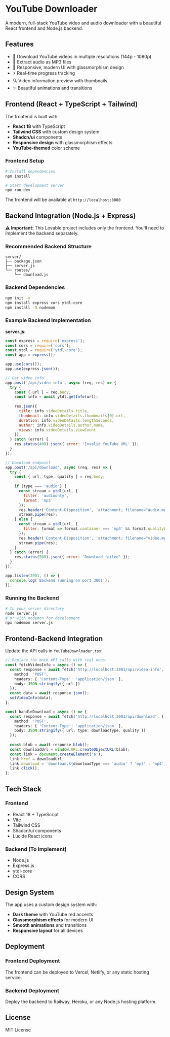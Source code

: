# YouTube Downloader

A modern, full-stack YouTube video and audio downloader with a beautiful React frontend and Node.js backend.

## Features

- 🎥 Download YouTube videos in multiple resolutions (144p - 1080p)
- 🎵 Extract audio as MP3 files
- 📱 Responsive, modern UI with glassmorphism design
- ⚡ Real-time progress tracking
- 🔍 Video information preview with thumbnails
- ✨ Beautiful animations and transitions

## Frontend (React + TypeScript + Tailwind)

The frontend is built with:
- **React 18** with TypeScript
- **Tailwind CSS** with custom design system
- **Shadcn/ui** components
- **Responsive design** with glassmorphism effects
- **YouTube-themed** color scheme

### Frontend Setup

```bash
# Install dependencies
npm install

# Start development server
npm run dev
```

The frontend will be available at `http://localhost:8080`

## Backend Integration (Node.js + Express)

**⚠️ Important:** This Lovable project includes only the frontend. You'll need to implement the backend separately.

### Recommended Backend Structure

```
server/
├── package.json
├── server.js
└── routes/
    └── download.js
```

### Backend Dependencies

```bash
npm init -y
npm install express cors ytdl-core
npm install -D nodemon
```

### Example Backend Implementation

**server.js:**
```javascript
const express = require('express');
const cors = require('cors');
const ytdl = require('ytdl-core');
const app = express();

app.use(cors());
app.use(express.json());

// Get video info
app.post('/api/video-info', async (req, res) => {
  try {
    const { url } = req.body;
    const info = await ytdl.getInfo(url);
    
    res.json({
      title: info.videoDetails.title,
      thumbnail: info.videoDetails.thumbnails[0].url,
      duration: info.videoDetails.lengthSeconds,
      author: info.videoDetails.author.name,
      views: info.videoDetails.viewCount
    });
  } catch (error) {
    res.status(400).json({ error: 'Invalid YouTube URL' });
  }
});

// Download endpoint
app.post('/api/download', async (req, res) => {
  try {
    const { url, type, quality } = req.body;
    
    if (type === 'audio') {
      const stream = ytdl(url, { 
        filter: 'audioonly',
        format: 'mp3'
      });
      res.header('Content-Disposition', 'attachment; filename="audio.mp3"');
      stream.pipe(res);
    } else {
      const stream = ytdl(url, {
        filter: format => format.container === 'mp4' && format.qualityLabel === quality
      });
      res.header('Content-Disposition', 'attachment; filename="video.mp4"');
      stream.pipe(res);
    }
  } catch (error) {
    res.status(500).json({ error: 'Download failed' });
  }
});

app.listen(3001, () => {
  console.log('Backend running on port 3001');
});
```

### Running the Backend

```bash
# In your server directory
node server.js
# or with nodemon for development
npx nodemon server.js
```

## Frontend-Backend Integration

Update the API calls in `YouTubeDownloader.tsx`:

```typescript
// Replace the mock API calls with real ones:
const fetchVideoInfo = async () => {
  const response = await fetch('http://localhost:3001/api/video-info', {
    method: 'POST',
    headers: { 'Content-Type': 'application/json' },
    body: JSON.stringify({ url })
  });
  const data = await response.json();
  setVideoInfo(data);
};

const handleDownload = async () => {
  const response = await fetch('http://localhost:3001/api/download', {
    method: 'POST',
    headers: { 'Content-Type': 'application/json' },
    body: JSON.stringify({ url, type: downloadType, quality })
  });
  
  const blob = await response.blob();
  const downloadUrl = window.URL.createObjectURL(blob);
  const link = document.createElement('a');
  link.href = downloadUrl;
  link.download = `download.${downloadType === 'audio' ? 'mp3' : 'mp4'}`;
  link.click();
};
```

## Tech Stack

### Frontend
- React 18 + TypeScript
- Vite
- Tailwind CSS
- Shadcn/ui components
- Lucide React icons

### Backend (To Implement)
- Node.js
- Express.js
- ytdl-core
- CORS

## Design System

The app uses a custom design system with:
- **Dark theme** with YouTube red accents
- **Glassmorphism effects** for modern UI
- **Smooth animations** and transitions
- **Responsive layout** for all devices

## Deployment

### Frontend Deployment
The frontend can be deployed to Vercel, Netlify, or any static hosting service.

### Backend Deployment
Deploy the backend to Railway, Heroku, or any Node.js hosting platform.

## License

MIT License